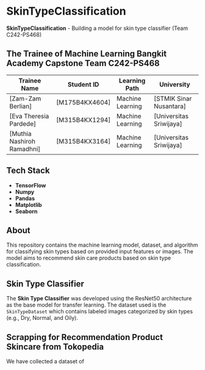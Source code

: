# SkinTypeClassification

**SkinTypeClassification** - Building a model for skin type classifier (Team C242-PS468)

## The Trainee of Machine Learning Bangkit Academy Capstone Team C242-PS468

| Trainee Name       | Student ID      | Learning Path      | University                  |
|--------------------|-----------------|--------------------|-----------------------------|
| [Zam-Zam Berlian]        | [M175B4KX4604]       | Machine Learning   | [STMIK Sinar Nusantara]          |
| [Eva Theresia Pardede]   | [M315B4KX1294]  | Machine Learning   | [Universitas Sriwijaya]     |
| [Muthia Nashiroh Ramadhni]   | [M315B4KX3164]  | Machine Learning   | [Universitas Sriwijaya]     |

## Tech Stack
- **TensorFlow**  
- **Numpy**    
- **Pandas**  
- **Matplotlib**  
- **Seaborn**

## About
This repository contains the machine learning model, dataset, and algorithm for classifying skin types based on provided input features or images. The model aims to recommend skin care products based on skin type classification.

## Skin Type Classifier

The **Skin Type Classifier** was developed using the ResNet50 architecture as the base model for transfer learning. The dataset used is the `SkinTypeDataset` which contains labeled images categorized by skin types (e.g., Dry, Normal, and Oily).

## Scrapping for Recommendation Product Skincare from Tokopedia

We have collected a dataset of 
